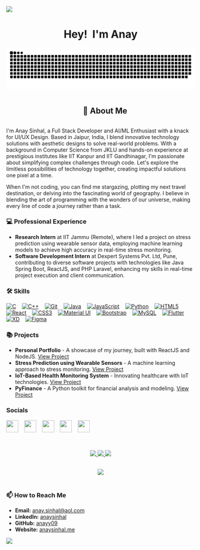 <!--horizontal divider(gradiant)-->
<img src="https://user-images.githubusercontent.com/73097560/115834477-dbab4500-a447-11eb-908a-139a6edaec5c.gif">

<h1 align="center">
  Hey! <img src="https://user-images.githubusercontent.com/18350557/176309783-0785949b-9127-417c-8b55-ab5a4333674e.gif" alt=""> I'm Anay
</h1>

<!--- snake -->
<div align="center">
  <picture>
  <source
    media="(prefers-color-scheme: dark)"
    srcset="https://raw.githubusercontent.com/platane/snk/output/github-contribution-grid-snake-dark.svg"
  />
  <source
    media="(prefers-color-scheme: light)"
    srcset="https://raw.githubusercontent.com/platane/snk/output/github-contribution-grid-snake.svg"
  />
  <img
    alt="github contribution grid snake animation"
    src="https://raw.githubusercontent.com/platane/snk/output/github-contribution-grid-snake.svg"
  />
</picture>
</div>

<div id="user-content-toc">
  <ul align="center">
    <summary><h2 style="display: inline-block"> 🚀 About Me</h2></summary>
  </ul>
</div>

I'm Anay Sinhal, a Full Stack Developer and AI/ML Enthusiast with a knack for UI/UX Design. Based in Jaipur, India, I blend innovative technology solutions with aesthetic designs to solve real-world problems. With a background in Computer Science from JKLU and hands-on experience at prestigious institutes like IIT Kanpur and IIT Gandhinagar, I'm passionate about simplifying complex challenges through code. Let's explore the limitless possibilities of technology together, creating impactful solutions one pixel at a time.

When I'm not coding, you can find me stargazing, plotting my next travel destination, or delving into the fascinating world of geography. I believe in blending the art of programming with the wonders of our universe, making every line of code a journey rather than a task.

### 💻 Professional Experience
- **Research Intern** at IIT Jammu (Remote), where I led a project on stress prediction using wearable sensor data, employing machine learning models to achieve high accuracy in real-time stress monitoring.
- **Software Development Intern** at Dexpert Systems Pvt. Ltd, Pune, contributing to diverse software projects with technologies like Java Spring Boot, ReactJS, and PHP Laravel, enhancing my skills in real-time project execution and client communication.

### 🛠 Skills

<p align="left">
<a href="https://docs.microsoft.com/en-us/cpp/?view=msvc-170" target="_blank" rel="noreferrer"><img src="https://raw.githubusercontent.com/danielcranney/readme-generator/main/public/icons/skills/c-colored.svg" width="36" height="36" alt="C" /></a>&nbsp;&nbsp;&nbsp;
<a href="https://docs.microsoft.com/en-us/cpp/?view=msvc-170" target="_blank" rel="noreferrer"><img src="https://raw.githubusercontent.com/danielcranney/readme-generator/main/public/icons/skills/cplusplus-colored.svg" width="36" height="36" alt="C++" /></a>&nbsp;&nbsp;&nbsp;
<a href="https://git-scm.com/" target="_blank" rel="noreferrer"><img src="https://raw.githubusercontent.com/danielcranney/readme-generator/main/public/icons/skills/git-colored.svg" width="36" height="36" alt="Git" /></a>&nbsp;&nbsp;&nbsp;
<a href="https://www.oracle.com/java/" target="_blank" rel="noreferrer"><img src="https://raw.githubusercontent.com/danielcranney/readme-generator/main/public/icons/skills/java-colored.svg" width="36" height="36" alt="Java" /></a>&nbsp;&nbsp;&nbsp;
<a href="https://developer.mozilla.org/en-US/docs/Web/JavaScript" target="_blank" rel="noreferrer"><img src="https://raw.githubusercontent.com/danielcranney/readme-generator/main/public/icons/skills/javascript-colored.svg" width="36" height="36" alt="JavaScript" /></a>&nbsp;&nbsp;&nbsp;
<a href="https://www.python.org/" target="_blank" rel="noreferrer"><img src="https://raw.githubusercontent.com/danielcranney/readme-generator/main/public/icons/skills/python-colored.svg" width="36" height="36" alt="Python" /></a>&nbsp;&nbsp;&nbsp;
<a href="https://developer.mozilla.org/en-US/docs/Glossary/HTML5" target="_blank" rel="noreferrer"><img src="https://raw.githubusercontent.com/danielcranney/readme-generator/main/public/icons/skills/html5-colored.svg" width="36" height="36" alt="HTML5" /></a>&nbsp;&nbsp;&nbsp;
<a href="https://reactjs.org/" target="_blank" rel="noreferrer"><img src="https://raw.githubusercontent.com/danielcranney/readme-generator/main/public/icons/skills/react-colored.svg" width="36" height="36" alt="React" /></a>&nbsp;&nbsp;&nbsp;
<a href="https://www.w3.org/TR/CSS/#css" target="_blank" rel="noreferrer"><img src="https://raw.githubusercontent.com/danielcranney/readme-generator/main/public/icons/skills/css3-colored.svg" width="36" height="36" alt="CSS3" /></a>&nbsp;&nbsp;&nbsp;
<a href="https://mui.com/" target="_blank" rel="noreferrer"><img src="https://raw.githubusercontent.com/danielcranney/readme-generator/main/public/icons/skills/materialui-colored.svg" width="36" height="36" alt="Material UI" /></a>&nbsp;&nbsp;&nbsp;
<a href="https://getbootstrap.com/" target="_blank" rel="noreferrer"><img src="https://raw.githubusercontent.com/danielcranney/readme-generator/main/public/icons/skills/bootstrap-colored.svg" width="36" height="36" alt="Bootstrap" /></a>&nbsp;&nbsp;&nbsp;
<a href="https://www.mysql.com/" target="_blank" rel="noreferrer"><img src="https://raw.githubusercontent.com/danielcranney/readme-generator/main/public/icons/skills/mysql-colored.svg" width="36" height="36" alt="MySQL" /></a>&nbsp;&nbsp;&nbsp;
<a href="https://flutter.dev/" target="_blank" rel="noreferrer"><img src="https://raw.githubusercontent.com/danielcranney/readme-generator/main/public/icons/skills/flutter-colored.svg" width="36" height="36" alt="Flutter" /></a>&nbsp;&nbsp;&nbsp;
<a href="https://www.adobe.com/uk/products/xd.html" target="_blank" rel="noreferrer"><img src="https://raw.githubusercontent.com/danielcranney/readme-generator/main/public/icons/skills/xd-colored-dark.svg" width="36" height="36" alt="XD" /></a>&nbsp;&nbsp;&nbsp;
<a href="https://www.figma.com/" target="_blank" rel="noreferrer"><img src="https://raw.githubusercontent.com/danielcranney/readme-generator/main/public/icons/skills/figma-colored.svg" width="36" height="36" alt="Figma" /></a>&nbsp;&nbsp;&nbsp;
</p>

### 📚 Projects
- **Personal Portfolio** - A showcase of my journey, built with ReactJS and NodeJS. [View Project](https://github.com/anayy09/anaysinhal.me)
- **Stress Prediction using Wearable Sensors** - A machine learning approach to stress monitoring. [View Project](https://github.com/anayy09/Stress-Prediction-using-Wearable-Sensors)
- **IoT-Based Health Monitoring System** - Innovating healthcare with IoT technologies. [View Project](https://github.com/anayy09/IoT-Based-Health-Monitoring-System)
- **PyFinance** - A Python toolkit for financial analysis and modeling. [View Project](https://github.com/anayy09/PyFinance)

### Socials

<p align="left"> <a href="https://www.github.com/anayy09" target="_blank" rel="noreferrer"><img src="https://raw.githubusercontent.com/danielcranney/readme-generator/main/public/icons/socials/github-dark.svg" width="32" height="32" /></a>&nbsp;&nbsp;&nbsp; <a href="https://anay09.hashnode.dev" target="_blank" rel="noreferrer"><img src="https://raw.githubusercontent.com/danielcranney/readme-generator/main/public/icons/socials/hashnode.svg" width="32" height="32" /></a>&nbsp;&nbsp;&nbsp; <a href="http://www.instagram.com/_anay09_" target="_blank" rel="noreferrer"><img src="https://raw.githubusercontent.com/danielcranney/readme-generator/main/public/icons/socials/instagram.svg" width="32" height="32" /></a>&nbsp;&nbsp;&nbsp; <a href="https://www.linkedin.com/in/anaysinhal" target="_blank" rel="noreferrer"><img src="https://raw.githubusercontent.com/danielcranney/readme-generator/main/public/icons/socials/linkedin.svg" width="32" height="32" /></a>&nbsp;&nbsp;&nbsp; <a href="https://www.twitter.com/_anaysinhal_" target="_blank" rel="noreferrer"><img src="https://raw.githubusercontent.com/danielcranney/readme-generator/main/public/icons/socials/twitter.svg" width="32" height="32" /></a></p>
<br>
<p align="center">
    <a href="https://github.com/anayy09" target="_blank">
        <img src="http://github-profile-summary-cards.vercel.app/api/cards/profile-details?username=anayy09&theme=github_dark" />
    </a>
    <a href="https://github.com/anayy09" target="_blank">
        <img src="http://github-profile-summary-cards.vercel.app/api/cards/stats?username=anayy09&theme=github_dark" />
    </a>
  <a href="https://github.com/anayy09" target="_blank">
        <img src="http://github-profile-summary-cards.vercel.app/api/cards/repos-per-language?username=anayy09&theme=github_dark" />
    </a>
</p>
<br>
<div align="center">
<a href="https://github.com/anayy09" class="waves-effect waves-light btn">
  <img src="https://komarev.com/ghpvc/?username=anayy09&color=blue&style=for-the-badge" />
</a>
</div>
<br>

### 📫 How to Reach Me
- **Email:** [anay.sinhal@aol.com](mailto:anay.sinhal@aol.com)
- **LinkedIn:** [anaysinhal](https://www.linkedin.com/in/anaysinhal)
- **GitHub:** [anayy09](https://github.com/anayy09)
- **Website:** [anaysinhal.me](http://anaysinhal.me)

<!--horizontal divider(gradiant)-->
<img src="https://user-images.githubusercontent.com/73097560/115834477-dbab4500-a447-11eb-908a-139a6edaec5c.gif">
